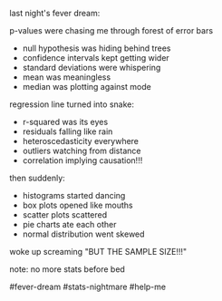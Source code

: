 last night's fever dream:

p-values were chasing me through forest of error bars
- null hypothesis was hiding behind trees
- confidence intervals kept getting wider
- standard deviations were whispering
- mean was meaningless
- median was plotting against mode

regression line turned into snake:
- r-squared was its eyes
- residuals falling like rain
- heteroscedasticity everywhere
- outliers watching from distance
- correlation implying causation!!!

then suddenly:
- histograms started dancing
- box plots opened like mouths
- scatter plots scattered
- pie charts ate each other
- normal distribution went skewed

woke up screaming "BUT THE SAMPLE SIZE!!!"

note: no more stats before bed

#fever-dream #stats-nightmare #help-me 